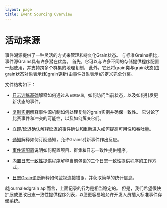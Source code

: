 ```yaml
---
layout: page
title: Event Sourcing Overview
---
```


# 活动来源

事件溯源提供了一种灵活的方式来管理和持久化Grain状态。 与标准Grains相比，事件源Grains具有许多潜在优势。 首先，它可以与许多不同的存储提供程序配置一起使用，并支持跨多个群集的地理复制。 此外，它还将grain类与grain状态(由grain状态对象表示)和grain更新(由事件对象表示)的定义完全分离。


文件结构如下：

* [日志训练基础](journaledgrain_basics.md)解释如何通过从`日志记录`，如何访问当前状态，以及如何引发更新状态的事件。

* [复制实例](replicated_instances.md)解释事件源机制如何处理复制的grain实例并确保一致性。 它讨论了比赛事件和冲突的可能性，以及如何解决它们。

* [立即/延迟确认](immediate_vs_delayed_confirmation.md)解释延迟的事件确认和重新进入如何提高可用性和吞吐量。

* [通知](notifications.md)解释如何订阅通知，允许Grains对新事件作出反应。

* [事件源配置](event_sourcing_configuration.md)说明如何配置项目、群集和日志一致性提供程序。

* [内置日志一致性提供程序](log_consistency_providers.md)解释当前包含的三个日志一致性提供程序的工作方式。

* [日志Grain诊断](journaledgrain_diagnostics.md)解释如何监视连接错误，并获取简单的统计信息。


就journaledgrain api而言，上面记录的行为是相当稳定的。 但是，我们希望很快扩展或更改日志一致性提供程序列表，以便更容易地允许开发人员插入标准事件存储系统。

